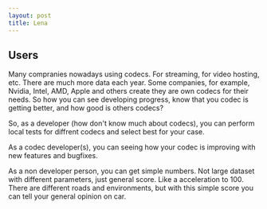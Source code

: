 ```yaml
---
layout: post
title: Lena
---
```


## Users

Many compranies nowadays using codecs. For streaming, for video hosting, etc. There are much more data each year. Some companies, for example, Nvidia, Intel, AMD, Apple and others create they are own codecs for their needs. So how you can see developing progress, know that you codec is getting better, and how good is others codecs? 

So, as a developer (how don't know much about codecs), you can perform local tests for diffrent codecs and select best for your case.

As a codec developer(s), you can seeing how your codec is improving with new features and bugfixes.

As a non developer person, you can get simple numbers. Not large dataset with different parameters, just general score. Like a acceleration to 100. There are different roads and environments, but with this simple score you can tell your general opinion on car.